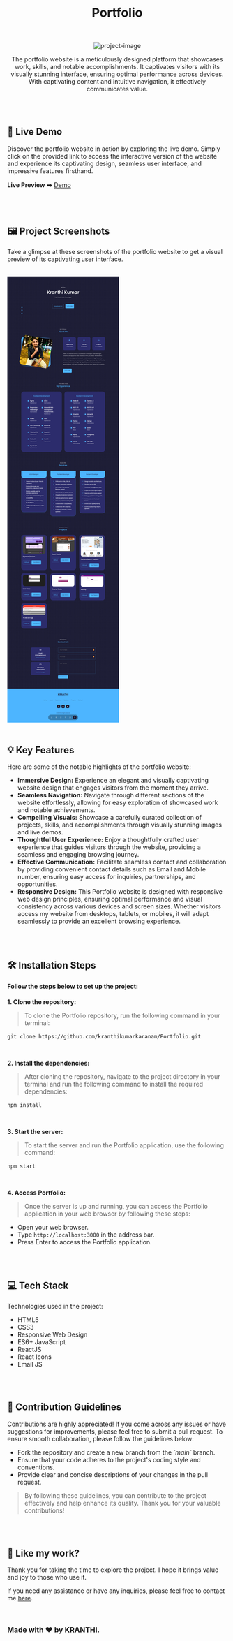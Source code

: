 <h1 align="center" id="title">Portfolio</h1>

<br>

<p align="center"><img src="https://socialify.git.ci/kranthikumarkaranam/Portfolio/image?description=1&amp;descriptionEditable=Showcasing%20Skills%20and%20Achievements%3A%20Building%20a%20Professional%20Portfolio&amp;font=Raleway&amp;language=1&amp;name=1&amp;owner=1&amp;pattern=Signal&amp;theme=Auto" alt="project-image"></p>

<p align="center" id="description" >The portfolio website is a meticulously designed platform that showcases work, skills, and notable accomplishments. It captivates visitors with its visually stunning interface, ensuring optimal performance across devices. With captivating content and intuitive navigation, it effectively communicates value.</p>

<br>
<br>

<h2>🚀 Live Demo</h2>

<p>Discover the portfolio website in action by exploring the live demo. Simply click on the provided link to access the interactive version of the website and experience its captivating design, seamless user interface, and impressive features firsthand.</p>

**Live Preview** ➡️ <a href="https://kranthi-kumar.netlify.app/" target="_blank" rel="noopener noreferrer">Demo</a>

<br>
<br>

<h2>🖼️ Project Screenshots</h2>

<p>Take a glimpse at these screenshots of the portfolio website to get a visual preview of its captivating user interface.</p>

<br>

<img src="https://raw.githubusercontent.com/kranthikumarkaranam/Portfolio/main/Kranthi-s-Portfolio_Desktop.png" width="auto" height="auto">
  
<br>
<br>

<h2>💡 Key Features</h2>

Here are some of the notable highlights of the portfolio website:

* __Immersive Design:__ Experience an elegant and visually captivating website design that engages visitors from the moment they arrive.
* __Seamless Navigation:__ Navigate through different sections of the website effortlessly, allowing for easy exploration of showcased work and notable achievements.
* __Compelling Visuals:__ Showcase a carefully curated collection of projects, skills, and accomplishments through visually stunning images and live demos.
* __Thoughtful User Experience:__ Enjoy a thoughtfully crafted user experience that guides visitors through the website, providing a seamless and engaging browsing journey.
* __Effective Communication:__ Facilitate seamless contact and collaboration by providing convenient contact details such as Email and Mobile number, ensuring easy access for inquiries, partnerships, and opportunities.
* __Responsive Design:__ This Portfolio website is designed with responsive web design principles, ensuring optimal performance and visual consistency across various devices and screen sizes. Whether visitors access my website from desktops, tablets, or mobiles, it will adapt seamlessly to provide an excellent browsing experience.

<br>
<br>

<h2>🛠️ Installation Steps</h2>
<h4>Follow the steps below to set up the project:</h4>

<p style="font-weight: bold;">1. Clone the repository:</p>

> To clone the Portfolio repository, run the following command in your terminal:

```
git clone https://github.com/kranthikumarkaranam/Portfolio.git
```

<br>

<p style="font-weight: bold;">2. Install the dependencies:</p>

> After cloning the repository, navigate to the project directory in your terminal and run the following command to install the required dependencies:

```
npm install
```

<br>

<p style="font-weight: bold;">3. Start the server:</p>

> To start the server and run the Portfolio application, use the following command:


```
npm start
```

<br>

<p style="font-weight: bold;">4. Access Portfolio:</p>

> Once the server is up and running, you can access the Portfolio application in your web browser by following these steps:

* Open your web browser.
* Type `http://localhost:3000` in the address bar.
* Press Enter to access the Portfolio application.

<br>
<br>

<h2>💻 Tech Stack</h2>

Technologies used in the project:

* HTML5
* CSS3
* Responsive Web Design
* ES6+ JavaScript
* ReactJS
* React Icons
* Email JS

<br>
<br>

<h2>🍰 Contribution Guidelines</h2>

Contributions are highly appreciated! If you come across any issues or have suggestions for improvements, please feel free to submit a pull request. To ensure smooth collaboration, please follow the guidelines below:

* Fork the repository and create a new branch from the _\`main\`_ branch.
* Ensure that your code adheres to the project's coding style and conventions.
* Provide clear and concise descriptions of your changes in the pull request.

> By following these guidelines, you can contribute to the project effectively and help enhance its quality. Thank you for your valuable contributions!

<br>
<br>

<h2>💖 Like my work?</h2>

<P>Thank you for taking the time to explore the project. I hope it brings value and joy to those who use it.</P>

<p>If you need any assistance or have any inquiries, please feel free to contact me <a href="mailto:2019271@iiitdmj.ac.in" target="_blank" rel="noopener noreferrer">here</a>.</p>

<br>

<h3>Made with ❤️ by KRANTHI.</h3>

<br>
